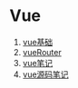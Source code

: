 # Vue

1. [vue基础](vueBase/index.md)
2. [vueRouter](vueRouter/index.md)
3. [vue笔记](other/index.md)
4. [vue源码笔记](https://www.processon.com/view/link/605b0c145653bb2225e6843e)
<!-- 1. [vue源码笔记](source/index.md) -->

